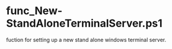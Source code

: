 # func_New-StandAloneTerminalServer.ps1
fuction for setting up a new stand alone windows terminal server.  
